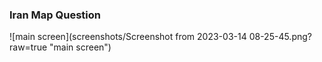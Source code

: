 ### Iran Map Question

![main screen](screenshots/Screenshot from 2023-03-14 08-25-45.png?raw=true "main screen")
